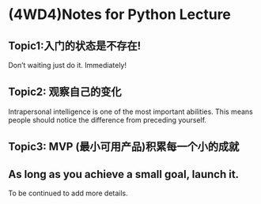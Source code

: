 # (4WD4)Notes for Python Lecture

## Topic1:入门的状态是不存在!
Don’t waiting just do it. Immediately!
 
## Topic2: 观察自己的变化
Intrapersonal intelligence is one of the most important abilities. This means people should notice the difference from preceding yourself.
 
## Topic3: MVP (最小可用产品)积累每一个小的成就
As long as you achieve a small goal, launch it.
---- 
To be continued to add more details.